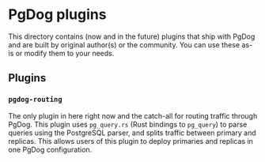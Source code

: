 # PgDog plugins

This directory contains (now and in the future) plugins that ship with PgDog and are built by original author(s)
or the community. You can use these as-is or modify them to your needs.

## Plugins

### `pgdog-routing`

The only plugin in here right now and the catch-all for routing traffic through PgDog. This plugin uses `pg_query.rs` (Rust bindings to `pg_query`)
to parse queries using the PostgreSQL parser, and splits traffic between primary and replicas. This allows users of this plugin to deploy
primaries and replicas in one PgDog configuration.
